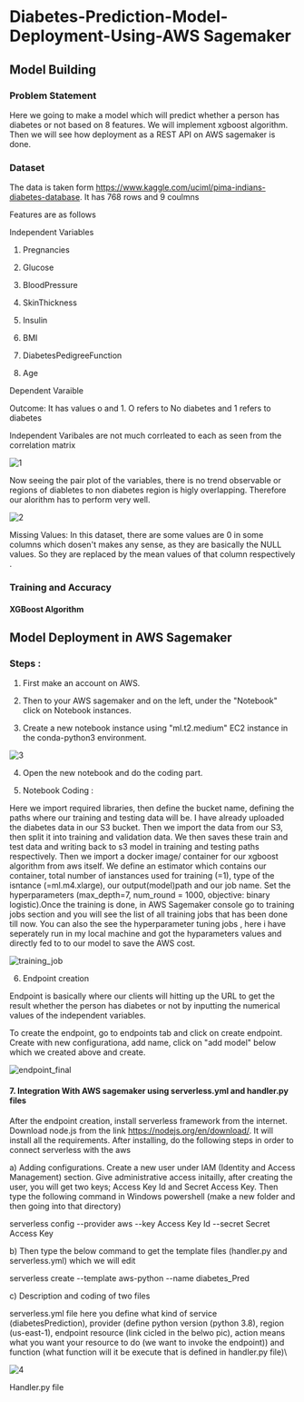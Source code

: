 # Diabetes-Prediction-Model-Deployment-Using-AWS Sagemaker


## Model Building 

### Problem Statement

Here we going to make a model which will predict whether a person has diabetes or not based on 8 features. We will implement xgboost algorithm. Then we will see how deployment as a REST API on AWS sagemaker is done.

### Dataset 

The data is taken form https://www.kaggle.com/uciml/pima-indians-diabetes-database. It has 768 rows and 9 coulmns

Features are as follows 

Independent Variables 
1. Pregnancies	

2. Glucose

3. BloodPressure

4. SkinThickness

5. Insulin

6. BMI	

7. DiabetesPedigreeFunction

8. Age

Dependent Varaible 

Outcome: It has values o and 1. O refers to No diabetes and 1 refers to diabetes 

Independent Varibales are not much corrleated to each as seen from the correlation matrix

![1](https://user-images.githubusercontent.com/36281158/92333493-83375b00-f0a3-11ea-9801-44433a076f77.PNG)

Now seeing the pair plot of the variables, there is no trend observable or regions of diabletes to non diabetes region is higly overlapping. Therefore our alorithm has to perform very well.

![2](https://user-images.githubusercontent.com/36281158/92333617-94cd3280-f0a4-11ea-9aa1-443e92c48ad1.png)

Missing Values: In this dataset, there are some values are 0 in some columns which dosen't makes any sense, as they are basically the NULL values. So they are replaced by the mean values of that column respectively .


### Training and Accuracy 

#### XGBoost Algorithm 











## Model Deployment in AWS Sagemaker 


### Steps :

1. First make an account on AWS.

2. Then to your AWS sagemaker and on the left, under the "Notebook" click on Notebook instances.

3. Create a new notebook instance using "ml.t2.medium" EC2 instance in the conda-python3 environment.

![3](https://user-images.githubusercontent.com/36281158/92393611-c6dea300-f13d-11ea-9b22-930f19f1ecbf.PNG)

4. Open the new notebook and do the coding part.

5. Notebook Coding :

Here we import required libraries, then define the bucket name, defining the paths where our training and testing data will be. I have already uploaded the diabetes data in our S3 bucket. Then we import the data from our S3, then split it into training and validation data. We then saves these train and test data and writing back to s3 model in training and testing paths respectively. Then we import a docker image/ container for our xgboost algorithm from aws itself. We define an estimator which contains our container, total number of ianstances used for training (=1), type of the isntance (=ml.m4.xlarge), our output(model)path and our job name. Set the hyperparameters (max_depth=7, num_round = 1000, objective: binary logistic).Once the training is done, in AWS Sagemaker console go to training jobs section and you will see the list of all training jobs that has been done till now. You can also the see the hyperparameter tuning jobs , here i have seperately run in my local machine and got the hyparameters values and directly fed to to our model to save the AWS cost.  

![training_job](https://user-images.githubusercontent.com/36281158/92396633-f6dc7500-f142-11ea-82b2-af2aa7e6230a.PNG)


6. Endpoint creation

Endpoint is basically where our clients will hitting up the URL to get the result whether the person has diabetes or not by inputting the numerical values of the independent variables. 

To create the endpoint, go to endpoints tab and click on create endpoint. Create with new configurationa, add name, click on "add model" below which we created above and create. 

![endpoint_final](https://user-images.githubusercontent.com/36281158/92411083-13d57000-f164-11ea-9a3e-6650f4837c72.PNG)

#### 7. Integration With AWS sagemaker using serverless.yml and handler.py files    

After the endpoint creation, install serverless framework from the internet. Download node.js from the link https://nodejs.org/en/download/. It will install all the requirements. After installing, do the following steps in order to connect serverless with the aws 

a) Adding configurations. Create a new user under IAM (Identity and Access Management) section. Give administrative access initailly, after creating the user, you will get two keys; Access Key Id and Secret Access Key. Then type the following command in Windows powershell (make  a new folder and then going into that directory)

serverless config --provider aws --key Access Key Id --secret Secret Access Key 

b) Then type the below command to get the template files (handler.py and serverless.yml) which we will edit

serverless create --template aws-python --name diabetes_Pred

c) Description and coding of two files 

serverless.yml file
here you define what kind of service (diabetesPrediction), provider (define python version (python 3.8), region (us-east-1), endpoint resource (link cicled in the belwo pic), action means what you want your resource to do (we want to invoke the endpoint)) and function (what function will it be execute that is defined in handler.py file)\

![4](https://user-images.githubusercontent.com/36281158/92412562-f5727300-f169-11ea-85c3-130f79d62f69.PNG)

Handler.py file 






